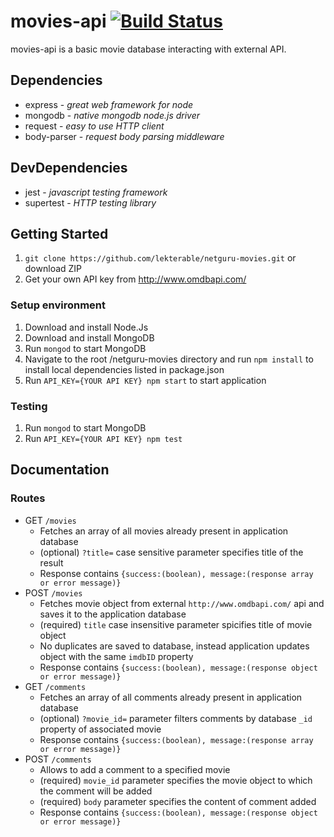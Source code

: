 # movies-api [![Build Status](https://travis-ci.org/lekterable/movies-api.svg?branch=master)](https://travis-ci.org/lekterable/movies-api)

movies-api is a basic movie database interacting with external API.

## Dependencies

- express - _great web framework for node_
- mongodb - _native mongodb node.js driver_
- request - _easy to use HTTP client_
- body-parser - _request body parsing middleware_

## DevDependencies

- jest - _javascript testing framework_
- supertest - _HTTP testing library_

## Getting Started

1. `git clone https://github.com/lekterable/netguru-movies.git` or download ZIP
2. Get your own API key from http://www.omdbapi.com/

### Setup environment

1. Download and install Node.Js
2. Download and install MongoDB
3. Run `mongod` to start MongoDB
4. Navigate to the root /netguru-movies directory and run `npm install` to install local dependencies listed in package.json
5. Run `API_KEY={YOUR API KEY} npm start` to start application

### Testing

1. Run `mongod` to start MongoDB
2. Run `API_KEY={YOUR API KEY} npm test`

## Documentation

### Routes

- GET `/movies`
  - Fetches an array of all movies already present in application database
  - (optional) `?title=` case sensitive parameter specifies title of the result
  - Response contains `{success:(boolean), message:(response array or error message)}`
- POST `/movies`
  - Fetches movie object from external `http://www.omdbapi.com/` api and saves it to the application database
  - (required) `title` case insensitive parameter spicifies title of movie object
  - No duplicates are saved to database, instead application updates object with the same `imdbID` property
  - Response contains `{success:(boolean), message:(response object or error message)}`
- GET `/comments`
  - Fetches an array of all comments already present in application database
  - (optional) `?movie_id=` parameter filters comments by database `_id` property of associated movie
  - Response contains `{success:(boolean), message:(response array or error message)}`
- POST `/comments`
  - Allows to add a comment to a specified movie
  - (required) `movie_id` parameter specifies the movie object to which the comment will be added
  - (required) `body` parameter specifies the content of comment added
  - Response contains `{success:(boolean), message:(response object or error message)}`
